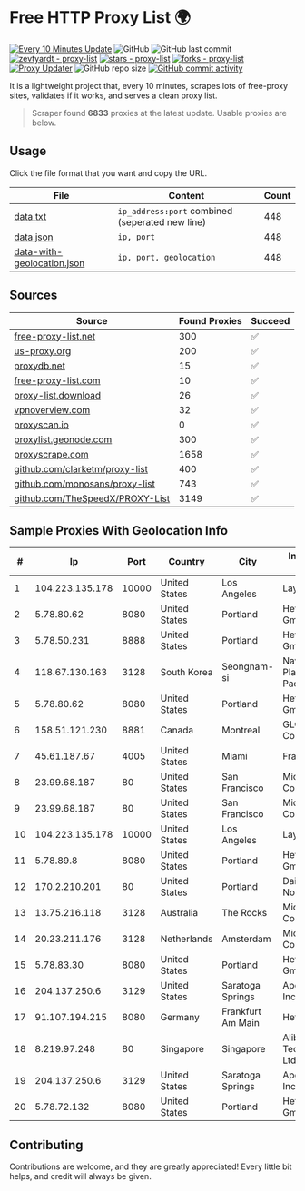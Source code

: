 
# Free HTTP Proxy List 🌍

[![Every 10 Minutes Update](https://github.com/mertguvencli/http-proxy-list/actions/workflows/main.yml/badge.svg?branch=main)](https://github.com/mertguvencli/http-proxy-list/actions/workflows/main.yml)
![GitHub](https://img.shields.io/github/license/mertguvencli/http-proxy-list)
![GitHub last commit](https://img.shields.io/github/last-commit/mertguvencli/http-proxy-list)
[![zevtyardt - proxy-list](https://img.shields.io/static/v1?label=zevtyardt&message=proxy-list&color=blue&logo=github)](https://github.com/zevtyardt/proxy-list "Go to GitHub repo")
[![stars - proxy-list](https://img.shields.io/github/stars/zevtyardt/proxy-list?style=social)](https://github.com/zevtyardt/proxy-list)
[![forks - proxy-list](https://img.shields.io/github/forks/zevtyardt/proxy-list?style=social)](https://github.com/zevtyardt/proxy-list)
[![Proxy Updater](https://github.com/zevtyardt/proxy-list/workflows/Proxy%20Updater/badge.svg)](https://github.com/zevtyardt/proxy-list/actions?query=workflow:"Proxy+Updater")
![GitHub repo size](https://img.shields.io/github/repo-size/zevtyardt/proxy-list)
[![GitHub commit activity](https://img.shields.io/github/commit-activity/m/zevtyardt/proxy-list?logo=commits)](https://github.com/zevtyardt/proxy-list/commits/main)

It is a lightweight project that, every 10 minutes, scrapes lots of free-proxy sites, validates if it works, and serves a clean proxy list.

> Scraper found **6833** proxies at the latest update. Usable proxies are below.

## Usage

Click the file format that you want and copy the URL.

|File|Content|Count|
|----|-------|-----|
|[data.txt](https://raw.githubusercontent.com/mertguvencli/http-proxy-list/main/proxy-list/data.txt)|`ip_address:port` combined (seperated new line)|448|
|[data.json](https://raw.githubusercontent.com/mertguvencli/http-proxy-list/main/proxy-list/data.json)|`ip, port`|448|
|[data-with-geolocation.json](https://raw.githubusercontent.com/mertguvencli/http-proxy-list/main/proxy-list/data-with-geolocation.json)|`ip, port, geolocation`|448|

## Sources

|Source|Found Proxies|Succeed|
|------|-------------|-------|
|[free-proxy-list.net](https://free-proxy-list.net)|300|✅|
|[us-proxy.org](https://www.us-proxy.org)|200|✅|
|[proxydb.net](http://proxydb.net)|15|✅|
|[free-proxy-list.com](https://free-proxy-list.com/?page=&port=&type%5B%5D=http&type%5B%5D=https&up_time=0&search=Search)|10|✅|
|[proxy-list.download](https://www.proxy-list.download/HTTP)|26|✅|
|[vpnoverview.com](https://vpnoverview.com/privacy/anonymous-browsing/free-proxy-servers)|32|✅|
|[proxyscan.io](https://www.proxyscan.io)|0|✅|
|[proxylist.geonode.com](https://proxylist.geonode.com/api/proxy-list?limit=300&page=1&sort_by=lastChecked&sort_type=desc&protocols=http,https)|300|✅|
|[proxyscrape.com](https://api.proxyscrape.com/v2/?request=displayproxies&protocol=http&timeout=10000&country=all&ssl=all&anonymity=all)|1658|✅|
|[github.com/clarketm/proxy-list](https://raw.githubusercontent.com/clarketm/proxy-list/master/proxy-list-raw.txt)|400|✅|
|[github.com/monosans/proxy-list](https://raw.githubusercontent.com/monosans/proxy-list/main/proxies/http.txt)|743|✅|
|[github.com/TheSpeedX/PROXY-List](https://raw.githubusercontent.com/TheSpeedX/PROXY-List/master/http.txt)|3149|✅|


## Sample Proxies With Geolocation Info

|#|Ip|Port|Country|City|Internet Service Provider|
|-|--|----|-------|----|-------------------------|
|1|104.223.135.178|10000|United States|Los Angeles|LayerHost|
|2|5.78.80.62|8080|United States|Portland|Hetzner Online GmbH|
|3|5.78.50.231|8888|United States|Portland|Hetzner Online GmbH|
|4|118.67.130.163|3128|South Korea|Seongnam-si|Naver Business Platform Asia Pacific Pte. Ltd.|
|5|5.78.80.62|8080|United States|Portland|Hetzner Online GmbH|
|6|158.51.121.230|8881|Canada|Montreal|GLOBALTELEHOST Corp.|
|7|45.61.187.67|4005|United States|Miami|FranTech Solutions|
|8|23.99.68.187|80|United States|San Francisco|Microsoft Corporation|
|9|23.99.68.187|80|United States|San Francisco|Microsoft Corporation|
|10|104.223.135.178|10000|United States|Los Angeles|LayerHost|
|11|5.78.89.8|8080|United States|Portland|Hetzner Online GmbH|
|12|170.2.210.201|80|United States|Portland|Daimler Trucks of North America LLC|
|13|13.75.216.118|3128|Australia|The Rocks|Microsoft Corporation|
|14|20.23.211.176|3128|Netherlands|Amsterdam|Microsoft Corporation|
|15|5.78.83.30|8080|United States|Portland|Hetzner Online GmbH|
|16|204.137.250.6|3129|United States|Saratoga Springs|Apogee Telecom Inc|
|17|91.107.194.215|8080|Germany|Frankfurt Am Main|Hetzner Online AG|
|18|8.219.97.248|80|Singapore|Singapore|Alibaba (US) Technology Co., Ltd.|
|19|204.137.250.6|3129|United States|Saratoga Springs|Apogee Telecom Inc|
|20|5.78.72.132|8080|United States|Portland|Hetzner Online GmbH|



## Contributing

Contributions are welcome, and they are greatly appreciated! Every
little bit helps, and credit will always be given.

